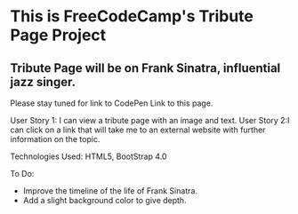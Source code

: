 # This is FreeCodeCamp's Tribute Page Project

## Tribute Page will be on Frank Sinatra, influential jazz singer.
Please stay tuned for link to CodePen Link to this page.

User Story 1: I can view a tribute page with an image and text.
User Story 2:I can click on a link that will take me to an external website with further information on the topic.

Technologies Used: HTML5, BootStrap 4.0


To Do:
* Improve the timeline of the life of Frank Sinatra.
* Add a slight background color to give depth.